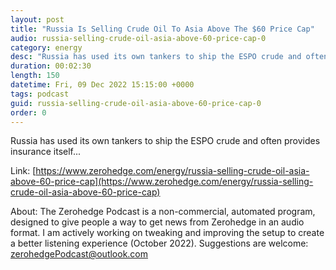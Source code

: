 ```yaml
---
layout: post
title: "Russia Is Selling Crude Oil To Asia Above The $60 Price Cap"
audio: russia-selling-crude-oil-asia-above-60-price-cap-0
category: energy
desc: "Russia has used its own tankers to ship the ESPO crude and often provides insurance itself..."
duration: 00:02:30
length: 150
datetime: Fri, 09 Dec 2022 15:15:00 +0000
tags: podcast
guid: russia-selling-crude-oil-asia-above-60-price-cap-0
order: 0
---
```

Russia has used its own tankers to ship the ESPO crude and often provides insurance itself...

Link: [https://www.zerohedge.com/energy/russia-selling-crude-oil-asia-above-60-price-cap](https://www.zerohedge.com/energy/russia-selling-crude-oil-asia-above-60-price-cap)

About: The Zerohedge Podcast is a non-commercial, automated program, designed to give people a way to get news from Zerohedge in an audio format.  I am actively working on tweaking and improving the setup to create a better listening experience (October 2022).  Suggestions are welcome: [zerohedgePodcast@outlook.com](mailto:zerohedgePodcast@outlook.com)
